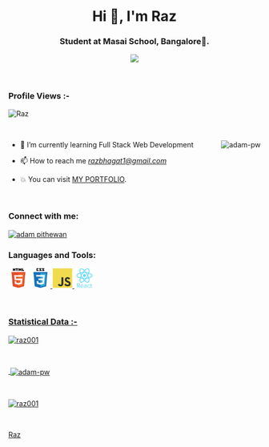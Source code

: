 
<h1 align="center">Hi 👋, I'm Raz</h1>
<h3 align="center">Student at Masai School, Bangalore🌟.</h3>
<p align="center">
  <a href="https://github.com/DenverCoder1/readme-typing-svg"><img src="https://readme-typing-svg.herokuapp.com?font=Time+New+Roman&color=cyan&size=25&center=true&vCenter=true&width=600&height=100&lines=Welcome+To+My+Github+Profile+Page..&hearts;++;Love+to+learn+new+stuffs.."></a>
</p>	
<br>
<p align="right"> <h3>Profile Views :-</h3> <img src="https://komarev.com/ghpvc/?username=raz001&label=Profile%20views&color=0e75b6&style=flat"
    alt="Raz" /> 
  </p>

<br>
<p><img align="right" src="https://github.com/Adam-pw/Adam-pw/blob/main/animation_500_kxa883sd.gif" alt="adam-pw" /></p>


- 🌱 I’m currently learning Full Stack Web Development

- 📫 How to reach me *razbhagat1@gmail.com*

- :boom: You can visit [MY PORTFOLIO](https://raz001.github.io/).

<br>

<h3 align="left">Connect with me:</h3>
<p align="left">
  <a href="https://www.linkedin.com/in/raz-bhagat-0b863922a/" target="_blank"><img align="center"
      src="https://raw.githubusercontent.com/rahuldkjain/github-profile-readme-generator/master/src/images/icons/Social/linked-in-alt.svg"
      alt="adam pithewan" height="30" width="40" /></a>
 
<br>

<h3 align="left">Languages and Tools:</h3>
<p align="left"> <a href="https://www.w3.org/html/" target="_blank" rel="noreferrer"> <img
      src="https://raw.githubusercontent.com/devicons/devicon/master/icons/html5/html5-original-wordmark.svg"
      alt="html5" width="40" height="40" /></a>  </a> <a href="https://www.w3schools.com/css/" target="_blank"
    rel="noreferrer"> <img
      src="https://raw.githubusercontent.com/devicons/devicon/master/icons/css3/css3-original-wordmark.svg" alt="css3"
      width="40" height="40" /> </a> <a href="https://developer.mozilla.org/en-US/docs/Web/JavaScript" target="_blank"
    rel="noreferrer"> <img
      src="https://raw.githubusercontent.com/devicons/devicon/master/icons/javascript/javascript-original.svg"
      alt="javascript" width="40" height="40" />  </a><a href="https://reactjs.org/" target="_blank" rel="noreferrer"> <img
      src="https://raw.githubusercontent.com/devicons/devicon/master/icons/react/react-original-wordmark.svg"
      alt="react" width="40" height="40"  border-radius="50%" /> <a href="https://chakra-ui.com/" target="_blank"
    rel="noreferrer"> </p>

<br>

<h3>Statistical Data :-</h3>
<p><img align="center"
    src="https://github-readme-stats.vercel.app/api/top-langs?username=raz001&show_icons=true&locale=en&bg_color=0d1117&text_color=ffffff&layout=compact"
    alt="raz001" 
    bg_color=#808080/></p>

<br>

<p>&nbsp;<img align="center" src="https://github-readme-stats.vercel.app/api?username=raz001&show_icons=true&locale=en&bg_color=0d1117&text_color=ffffff&repo=convoychat"
    alt="adam-pw" /></p>

<br>

<p><img align="center" src="https://github-readme-streak-stats.herokuapp.com/?user=raz001&theme=dark&background=0d1117&date_format=M%20j%5B%2C%20Y%5D" alt="raz001" /></p>
      
<p align="left"> <a href="https://twitter.com/" target="blank"><img
      src="https://img.shields.io/twitter/follow/?logo=twitter&style=for-the-badge" alt="" /></a> </p>

[Raz](https://github.com/raz001)
